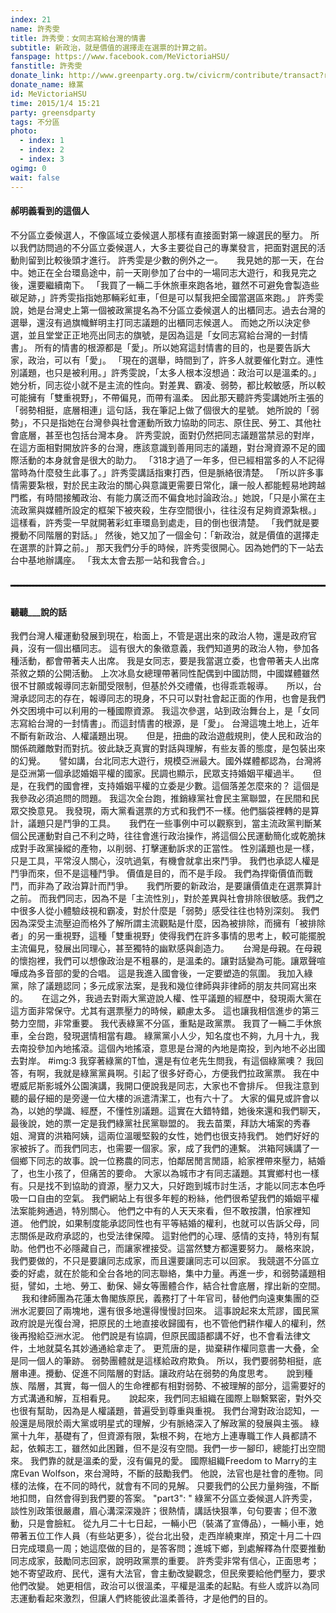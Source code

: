 ```yaml
---
index: 21
name: 許秀雯
title: 許秀雯：女同志寫給台灣的情書
subtitle: 新政治，就是價值的選擇走在選票的計算之前。
fanspage: https://www.facebook.com/MeVictoriaHSU/
fanstitle: 許秀雯
donate_link: http://www.greenparty.org.tw/civicrm/contribute/transact?reset=1&id=4
donate_name: 綠黨
id: MeVictoriaHSU
time: 2015/1/4 15:21
party: greensdparty
tags: 不分區
photo:
  - index: 1
  - index: 2
  - index: 3
ogimg: 0
wait: false
---
```

#### 郝明義看到的這個人
不分區立委候選人，不像區域立委候選人那樣有直接面對第一線選民的壓力。
所以我們訪問過的不分區立委候選人，大多主要從自己的專業發言，把面對選民的活動則留到比較後頭才進行。
許秀雯是少數的例外之一。 　
我見她的那一天，在台中。她正在全台環島途中，前一天剛參加了台中的一場同志大遊行，和我見完之後，還要繼續南下。
 「我買了一輛二手休旅車來跑各地，雖然不可避免會製造些碳足跡，」許秀雯指指她那輛彩虹車，「但是可以幫我把全國當選區來跑。」
許秀雯說，她是台灣史上第一個被政黨提名為不分區立委候選人的出櫃同志。過去台灣的選舉，還沒有過旗幟鮮明主打同志議題的出櫃同志候選人。
而她之所以決定參選，並且堂堂正正地亮出同志的旗號，是因為這是「女同志寫給台灣的一封情書」。
所有的情書的根源都是「愛」。所以她寫這封情書的目的，也是要告訴大家，政治，可以有「愛」。
「現在的選舉，時間到了，許多人就要催化對立。連性別議題，也只是被利用。」許秀雯說，「太多人根本沒想過：政治可以是溫柔的。」
她分析，同志從小就不是主流的性向。對差異、霸凌、弱勢，都比較敏感，所以較可能擁有「雙重視野」，不帶偏見，而帶有溫柔。
因此那天聽許秀雯講她所主張的「弱勢相挺，底層相連」這句話，我在筆記上做了個很大的星號。
她所說的「弱勢」，不只是指她在台灣參與社會運動所致力協助的同志、原住民、勞工、其他社會底層，甚至也包括台灣本身。
許秀雯說，面對仍然把同志議題當禁忌的對岸，在這方面相對開放許多的台灣，應該意識到善用同志的議題，對台灣資源不足的國際活動的本身就會是很大的助力。
「318才過了一年多，但已經相當多的人不記得當時為什麼發生此事了。」許秀雯講話指東打西，但是脈絡很清楚。
「所以許多事情需要紮根，對於民主政治的關心與意識更需要日常化，讓一般人都能輕易地跨越門檻，有時間接觸政治、有能力廣泛而不偏食地討論政治。」她說，「只是小黨在主流政黨與媒體所設定的框架下被夾殺，生存空間很小，往往沒有足夠資源紮根。」
 這樣看，許秀雯一早就開著彩虹車環島到處走，目的倒也很清楚。
 「我們就是要攪動不同階層的對話。」
 然後，她又加了一個金句：「新政治，就是價值的選擇走在選票的計算之前。」
 那天我們分手的時候，許秀雯很開心。因為她們的下一站去台中基地辦講座。
 「我太太會去那一站和我會合。」
<hr style="border:1px dashed black;margin-bottom:30px;margin-top:30px;">

#### 聽聽___說的話

我們台灣人權運動發展到現在，枱面上，不管是選出來的政治人物，還是政府官員，沒有一個出櫃同志。
這有很大的象徵意義，我們知道男的政治人物，參加各種活動，都會帶著夫人出席。
我是女同志，要是我當選立委，也會帶著夫人出席茶敘之類的公開活動。
上次冰島女總理帶著同性配偶到中國訪問，中國媒體雖然很不甘願或報導同志新聞受限制，但基於外交禮儀，也得乖乖報導。 　 所以，台灣承認同志的存在，報導同志的現身，不只可以對社會起正面的作用，也會是我們外交困境中可以利用的一種國際資源。
我這次參選，站到政治舞台上，是「女同志寫給台灣的一封情書」。而這封情書的根源，是「愛」。
台灣這塊土地上，近年不斷有新政治、人權議題出現。 　 但是，扭曲的政治遊戲規則，使人民和政治的關係疏離敵對而對抗。彼此缺乏真實的對話與理解，有些友善的態度，是包裝出來的幻覺。 　 譬如講，台北同志大遊行，規模亞洲最大。國外媒體都認為，台灣將是亞洲第一個承認婚姻平權的國家。民調也顯示，民眾支持婚姻平權過半。 　
但是，在我們的國會裡，支持婚姻平權的立委是少數。這個落差怎麼來的？
這個是我參政必須追問的問題。
我這次全台跑，推銷綠黨社會民主黨聯盟，在民間和民眾交換意見。
我發現，兩大黨看選票的方式和我們不一樣。他們腦袋裡轉的是算計，議題只是鬥爭的工具。 　 我們在一些事例中可以觀察到，當主流政黨判斷某個公民運動對自己不利之時，往往會進行政治操作，將這個公民運動簡化或乾脆抹成對手政黨操縱的產物，以削弱、打擊運動訴求的正當性。
性別議題也是一樣，只是工具，平常沒人關心，沒吭過氣，有機會就拿出來鬥爭。
我們也承認人權是鬥爭而來，但不是這種鬥爭。
價值是目的，而不是手段。
我們為捍衛價值而戰鬥，而非為了政治算計而鬥爭。 　 我們所要的新政治，是要讓價值走在選票算計之前。
而我們同志，因為不是「主流性別」，對於差異與社會排除很敏感。我們之中很多人從小體驗歧視和霸凌，對於什麼是「弱勢」感受往往也特別深刻。
我們因為深受主流壓迫而格外了解所謂主流觀點是什麼，因為被排除，而擁有「被排除者」的另一重視野，這種「雙重視野」使得我們在許多事情的思考上，較可能擺脫主流偏見，發展出同理心，甚至獨特的幽默感與創造力。 　
台灣是母親。在母親的懷抱裡，我們可以想像政治是不粗暴的，是溫柔的。讓對話變為可能。讓眾聲喧嘩成為多音部的愛的合唱。
這是我進入國會後，一定要塑造的氛圍。
我加入綠黨，除了議題認同；多元成家法案，是我和幾位律師與非律師的朋友共同寫出來的。 　 在這之外，我過去對兩大黨遊說人權、性平議題的經歷中，發現兩大黨在這方面非常保守。尤其有選票壓力的時候，顧慮太多。
這也讓我相信進步的第三勢力空間，非常重要。
我代表綠黨不分區，重點是政黨票。
我買了一輛二手休旅車，全台跑，發現選情相當有趣。
綠黨黨小人少，知名度也不夠，九月十九，我去南投參加內地搖滾。這個內地搖滾，意思是台灣的內地是南投，到內地不必出國去對岸。
 #img:3
我穿著綠黨的T恤，還是有位老先生問我，有這個綠黨噢？
我回答，有啊，我就是綠黨黨員啊。引起了很多好奇心，方便我們拉政黨票。
我在中壢威尼斯影城外公園演講，我開口便說我是同志，大家也不會排斥。
但我注意到聽的最仔細的是旁邊一位大樓的派遣清潔工，也有六十了。 大家的偏見或許會以為，以她的學識、經歷，不懂性別議題。這實在大錯特錯，她後來還和我們聊天，最後說，她的票一定是我們綠黨社民黨聯盟的。
我去苗栗，拜訪大埔案的秀春姐、灣寶的洪箱阿姨，這兩位溫暖堅毅的女性，她們也很支持我們。
她們好好的家被拆了。而我們同志，也需要一個家。家，成了我們的連繫。
洪箱阿姨講了一個鄉下同志的故事。說一位務農的同志，怕鄰居閒言閒語，給家裡帶來壓力，結婚了，也生小孩了，但痛苦的要命。
大家以為城市才有同志議題。其實鄉村也一樣有。只是找不到協助的資源，壓力又大，只好跑到城市討生活，才能以同志本色呼吸一口自由的空氣。
我們網站上有很多年輕的粉絲，他們很希望我們的婚姻平權法案能夠通過，特別關心。
他們之中有的人天天來看，但不敢按讚，怕家裡知道。
他們說，如果制度能承認同性也有平等結婚的權利，也就可以告訴父母，同志關係是政府承認的，也受法律保障。
這對他們的心理、感情的支持，特別有幫助。他們也不必隱藏自己，而讓家裡接受。這當然雙方都還要努力。
嚴格來說，我們要做的，不只是要讓同志成家，而且還要讓同志可以回家。
我競選不分區立委的好處，就在於能和全台各地的同志聯絡，集中力量。再進一步，和弱勢議題相挺，譬如，土地、勞工、動保、婦女等團體合作，結合社會底層，撑出新的空間。 　 我和律師團為花蓮太魯閣族原民，義務打了十年官司，替他們向遠東集團的亞洲水泥要回了兩塊地，還有很多地還得慢慢討回來。
這事說起來太荒謬，國民黨政府說是光復台灣，把原民的土地直接收歸國有，也不管他們耕作權人的權利，然後再撥給亞洲水泥。
他們說是有協調，但原民國語都講不好，也不會看法律文件，土地就莫名其妙通通給拿走了。
更荒唐的是，拋棄耕作權同意書一大叠，全是同一個人的筆跡。
弱勢團體就是這樣給政府欺負。
所以，我們要弱勢相挺，底層串連。攪動、促進不同階層的對話。讓政府站在弱勢的角度思考。 　 說到種族、階層，其實，每一個人的生命裡都有相對弱勢、不被理解的部分，這需要好的方式溝通和解，互相看見。 　 說起來，我們同志組織在國際上聯繫緊密，對外交也很有幫助，因為是人權議題，普遍受到尊重與重視。
我們台灣對政治認知，一般還是局限於兩大黨或明星式的理解，少有脈絡深入了解政黨的發展與主張。
綠黨十九年，基礎有了，但資源有限，紮根不夠，在地方上連專職工作人員都請不起，依賴志工，雖然如此困難，但不是沒有空間。我們一步一腳印，總能打出空間來。
我們靠的就是溫柔的愛，沒有偏見的愛。
國際組織Freedom to Marry的主席Evan Wolfson，來台灣時，不斷的鼓勵我們。
他說，法官也是社會的產物。同樣的法條，在不同的時代，就會有不同的見解。
只要我們的公民力量夠強，不斷地扣問，自然會得到我們要的答案。
"part3": "
綠黨不分區立委候選人許秀雯，談性別政策很嚴肅，眉心溝深深幾許；很熱情，講話快狠準，句句要害；但不激動，只是會臉紅。
從九月二十七日起，一輛小巴（裝滿了宣傳品），一輛小車，她帶著五位工作人員（有些站更多），從台北出發，走西岸繞東岸，預定十月二十四日完成環島一周；她這麼做的目的，是答客問；進城下鄉，到處解釋為什麼要推動同志成家，鼓勵同志回家，說明政黨票的重要。
許秀雯非常有信心，正面思考；她不寄望政府、民代，還有大法官，會主動改變觀念，但民衆要給他們壓力，要求他們改變。
她更相信，政治可以很溫柔，平權是溫柔的起點。有些人或許以為同志運動看起來激烈，但讓人們終能彼此溫柔善待，才是他們的目的。
